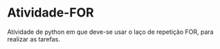# Atividade-FOR

Atividade de python em que deve-se usar o laço de repetição FOR, para realizar as tarefas.
